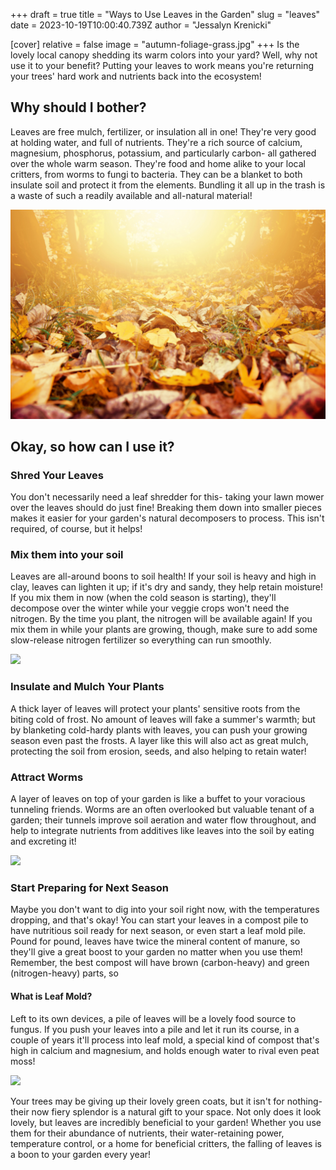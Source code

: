 +++
draft = true
title = "Ways to Use Leaves in the Garden"
slug = "leaves"
date = 2023-10-19T10:00:40.739Z
author = "Jessalyn Krenicki"

[cover]
relative = false
image = "autumn-foliage-grass.jpg"
+++
Is the lovely local canopy shedding its warm colors into your yard? Well, why not use it to your benefit? Putting your leaves to work means you're returning your trees' hard work and nutrients back into the ecosystem!

## Why should I bother?

Leaves are free mulch, fertilizer, or insulation all in one! They're very good at holding water, and full of nutrients. They're a rich source of calcium, magnesium, phosphorus, potassium, and particularly carbon- all gathered over the whole warm season. They're food and home alike to your local critters, from worms to fungi to bacteria. They can be a blanket to both insulate soil and protect it from the elements. Bundling it all up in the trash is a waste of such a readily available and all-natural material!

![](autumn-scenery.jpg)

## Okay, so how can I use it?

### Shred Your Leaves

You don't necessarily need a leaf shredder for this- taking your lawn mower over the leaves should do just fine! Breaking them down into smaller pieces makes it easier for your garden's natural decomposers to process. This isn't required, of course, but it helps!

### Mix them into your soil

Leaves are all-around boons to soil health! If your soil is heavy and high in clay, leaves can lighten it up; if it's dry and sandy, they help retain moisture! If you mix them in now (when the cold season is starting), they'll decompose over the winter while your veggie crops won't need the nitrogen. By the time you plant, the nitrogen will be available again! If you mix them in while your plants are growing, though, make sure to add some slow-release nitrogen fertilizer so everything can run smoothly.

![](woman-operating-heavy-duty-leaf-blower.jpg)

### Insulate and Mulch Your Plants

A thick layer of leaves will protect your plants' sensitive roots from the biting cold of frost. No amount of leaves will fake a summer's warmth; but by blanketing cold-hardy plants with leaves, you can push your growing season even past the frosts. A layer like this will also act as great mulch, protecting the soil from erosion, seeds, and also helping to retain water!

### Attract Worms

A layer of leaves on top of your garden is like a buffet to your voracious tunneling friends. Worms are an often overlooked but valuable tenant of a garden; their tunnels improve soil aeration and water flow throughout, and help to integrate nutrients from additives like leaves into the soil by eating and excreting it!

![](beautiful-background-dry-leaves.jpg)

### Start Preparing for Next Season

Maybe you don't want to dig into your soil right now, with the temperatures dropping, and that's okay! You can start your leaves in a compost pile to have nutritious soil ready for next season, or even start a leaf mold pile. Pound for pound, leaves have twice the mineral content of manure, so they'll give a great boost to your garden no matter when you use them! Remember, the best compost will have brown (carbon-heavy) and green (nitrogen-heavy) parts, so 

#### What is Leaf Mold?

Left to its own devices, a pile of leaves will be a lovely food source to fungus. If you push your leaves into a pile and let it run its course, in a couple of years it'll process into leaf mold, a special kind of compost that's high in calcium and magnesium, and holds enough water to rival even peat moss!

![](autumn-scenery-1-.jpg)

Your trees may be giving up their lovely green coats, but it isn't for nothing- their now fiery splendor is a natural gift to your space. Not only does it look lovely, but leaves are incredibly beneficial to your garden! Whether you use them for their abundance of nutrients, their water-retaining power, temperature control, or a home for beneficial critters, the falling of leaves is a boon to your garden every year!